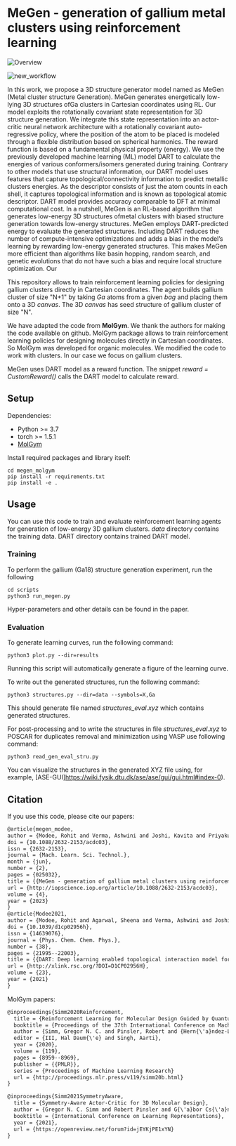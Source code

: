 # MeGen - generation of gallium metal clusters using reinforcement learning

![Overview](https://content.cld.iop.org/journals/2632-2153/4/2/025032/revision2/mlstacdc03f1_lr.jpg)

![new_workflow](https://content.cld.iop.org/journals/2632-2153/4/2/025032/revision2/mlstacdc03f3_lr.jpg)

In this work, we propose a 3D structure generator model named as MeGen (Metal cluster structure Generation). MeGen generates energetically low-lying 3D structures ofGa clusters in Cartesian coordinates using RL. Our model exploits the rotationally covariant state representation for 3D structure generation. We integrate this state representation into an actor-critic neural network architecture with a rotationally covariant auto-regressive policy, where the position of the atom to be placed is modeled through a flexible distribution based on spherical harmonics. The reward function is based on a fundamental physical property (energy). We use the previously developed machine learning (ML) model DART to calculate the energies of various conformers/isomers generated during training. Contrary to other models that use structural information, our DART model uses features that capture topological/connectivity information to predict metallic clusters energies. As the descriptor consists of just the atom counts in each shell, it captures topological information and is known as topological atomic descriptor. DART model provides accuracy comparable to DFT at minimal computational cost. In a nutshell, MeGen is an RL-based algorithm that generates low-energy 3D structures ofmetal clusters with biased structure generation towards low-energy structures. MeGen employs DART-predicted energy to evaluate the generated structures. Including DART reduces the number of compute-intensive optimizations and adds a bias in the model’s learning by rewarding low-energy generated structures. This makes MeGen more efficient than algorithms like basin hopping, random search, and genetic evolutions that do not have such a bias and require local structure optimization. Our

This repository allows to train reinforcement learning policies for designing gallium clusters directly in Cartesian coordinates. The agent builds gallium cluster of size "N+1" by taking _Ga_ atoms from a given _bag_ and placing them onto a 3D _canvas_. The 3D _canvas_ has seed structure of gallium cluster of size "N".

We have adapted the code from **MolGym**. We thank the authors for making the code available on github. MolGym package allows to train reinforcement learning policies for designing molecules directly in Cartesian coordinates. So MolGym was developed for organic molecules. We modified the code to work with clusters. In our case we focus on gallium clusters.

MeGen uses DART model as a reward function. The snippet *reward = CustomReward()* calls the DART model to calculate reward.


<!-- <img src="resources/intro.png" width="40%"> -->

## Setup

Dependencies:
* Python >= 3.7
* torch >= 1.5.1
* [MolGym](https://github.com/gncs/molgym)

Install required packages and library itself:
```
cd megen_molgym
pip install -r requirements.txt
pip install -e .
```

## Usage

You can use this code to train and evaluate reinforcement learning agents for generation of low-energy 3D gallium clusters. *data* directory contains the training data. DART directory contains trained DART model.

### Training
To perform the gallium (Ga18) structure generation experiment, run the following
```shell
cd scripts
python3 run_megen.py
```
Hyper-parameters and other details can be found in the paper.

### Evaluation

To generate learning curves, run the following command:
```shell
python3 plot.py --dir=results
```
Running this script will automatically generate a figure of the learning curve.

To write out the generated structures, run the following command:
```shell
python3 structures.py --dir=data --symbols=X,Ga
```
This should generate file named *structures_eval.xyz* which contains generated structures.

For post-processing and to write the structures in file *structures_eval.xyz* to POSCAR for duplicates removal and minimization using VASP use following command:
```shell
python3 read_gen_eval_stru.py
```


You can visualize the structures in the generated XYZ file using, for example, [ASE-GUI]https://wiki.fysik.dtu.dk/ase/ase/gui/gui.html#index-0).

## Citation

If you use this code, please cite our papers:
```txt
@article{megen_modee,
author = {Modee, Rohit and Verma, Ashwini and Joshi, Kavita and Priyakumar, U. Deva},
doi = {10.1088/2632-2153/acdc03},
issn = {2632-2153},
journal = {Mach. Learn. Sci. Technol.},
month = {jun},
number = {2},
pages = {025032},
title = {{MeGen - generation of gallium metal clusters using reinforcement learning}},
url = {http://iopscience.iop.org/article/10.1088/2632-2153/acdc03},
volume = {4},
year = {2023}
}
@article{Modee2021,
author = {Modee, Rohit and Agarwal, Sheena and Verma, Ashwini and Joshi, Kavita and Priyakumar, U. Deva},
doi = {10.1039/d1cp02956h},
issn = {14639076},
journal = {Phys. Chem. Chem. Phys.},
number = {38},
pages = {21995--22003},
title = {{DART: Deep learning enabled topological interaction model for energy prediction of metal clusters and its application in identifying unique low energy isomers}},
url = {http://xlink.rsc.org/?DOI=D1CP02956H},
volume = {23},
year = {2021}
}
```

MolGym papers:
```txt
@inproceedings{Simm2020Reinforcement,
  title = {Reinforcement Learning for Molecular Design Guided by Quantum Mechanics},
  booktitle = {Proceedings of the 37th International Conference on Machine Learning},
  author = {Simm, Gregor N. C. and Pinsler, Robert and {Hern{\'a}ndez-Lobato}, Jos{\'e} Miguel},
  editor = {III, Hal Daum{\'e} and Singh, Aarti},
  year = {2020},
  volume = {119},
  pages = {8959--8969},
  publisher = {{PMLR}},
  series = {Proceedings of Machine Learning Research}
  url = {http://proceedings.mlr.press/v119/simm20b.html}
}

@inproceedings{Simm2021SymmetryAware,
  title = {Symmetry-Aware Actor-Critic for 3D Molecular Design},
  author = {Gregor N. C. Simm and Robert Pinsler and G{\'a}bor Cs{\'a}nyi and Jos{\'e} Miguel Hern{\'a}ndez-Lobato},
  booktitle = {International Conference on Learning Representations},
  year = {2021},
  url = {https://openreview.net/forum?id=jEYKjPE1xYN}
}
```